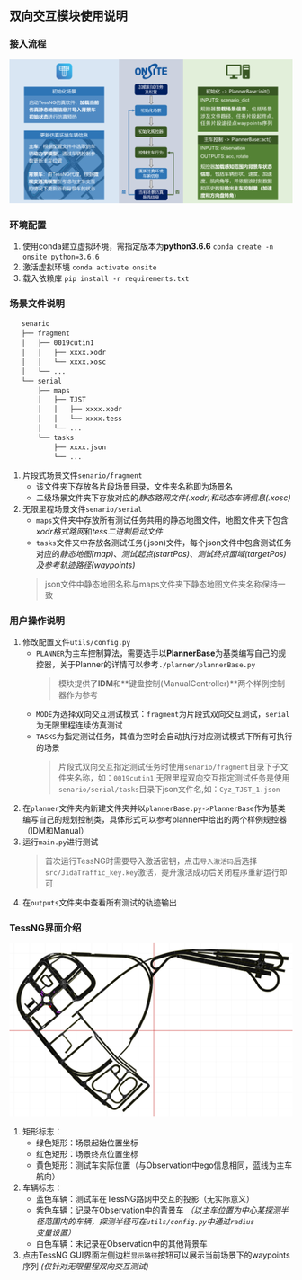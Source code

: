 ## 双向交互模块使用说明

### 接入流程
![work_process](./src/onsite_tessng_process.png)

### 环境配置
  1. 使用conda建立虚拟环境，需指定版本为**python3.6.6**
     `conda create -n onsite python=3.6.6`
  2. 激活虚拟环境
     `conda activate onsite`
  3. 载入依赖库
      `pip install -r requirements.txt`

### 场景文件说明
```bash
   senario
   ├── fragment
   │   ├── 0019cutin1
   │   │   ├── xxxx.xodr
   │   │   └── xxxx.xosc
   │   └── ...
   └── serial
       ├── maps	
       │   ├── TJST
       │   │   ├── xxxx.xodr
       │   │   └── xxxx.tess
       │   └── ...
       └── tasks
           ├── xxxx.json
           └── ...
```
   1. 片段式场景文件`senario/fragment`
      + 该文件夹下存放各片段场景目录，文件夹名称即为场景名
      + 二级场景文件夹下存放对应的*静态路网文件(.xodr)*和*动态车辆信息(.xosc)*
   2. 无限里程场景文件`senario/serial`
      + `maps`文件夹中存放所有测试任务共用的静态地图文件，地图文件夹下包含*xodr格式路网*和*tess二进制启动文件*
      + `tasks`文件夹中存放各测试任务(.json)文件，每个json文件中包含测试任务对应的*静态地图(map)*、*测试起点(startPos)*、*测试终点面域(targetPos)*及*参考轨迹路径(waypoints)*
      > json文件中静态地图名称与maps文件夹下静态地图文件夹名称保持一致 

### 用户操作说明
  1. 修改配置文件`utils/config.py`
      + `PLANNER`为主车控制算法，需要选手以**PlannerBase**为基类编写自己的规控器，关于Planner的详情可以参考`./planner/plannerBase.py`
         > 模块提供了**IDM**和**键盘控制(ManualController)**两个样例控制器作为参考  
      + `MODE`为选择双向交互测试模式：`fragment`为片段式双向交互测试，`serial`为无限里程连续仿真测试
      + `TASKS`为指定测试任务，其值为空时会自动执行对应测试模式下所有可执行的场景
         > 片段式双向交互指定测试任务时使用`senario/fragment`目录下子文件夹名称，如：`0019cutin1`
         > 无限里程双向交互指定测试任务是使用`senario/serial/tasks`目录下json文件名,如：`Cyz_TJST_1.json`
  2. 在`planner`文件夹内新建文件夹并以`plannerBase.py->PlannerBase`作为基类编写自己的规划控制类，具体形式可以参考planner中给出的两个样例规控器（IDM和Manual）
  3. 运行`main.py`进行测试
     > 首次运行TessNG时需要导入激活密钥，点击`导入激活码`后选择`src/JidaTraffic_key.key`激活，提升激活成功后关闭程序重新运行即可
  4. 在`outputs`文件夹中查看所有测试的轨迹输出

### TessNG界面介绍
![TessNG_GUI](./src/tessng_GUI.png)
  1. 矩形标志： 
     + 绿色矩形：场景起始位置坐标 
     + 红色矩形：场景终点位置坐标 
     + 黄色矩形：测试车实际位置（与Observation中ego信息相同，蓝线为主车航向）
  2. 车辆标志： 
     + 蓝色车辆：测试车在TessNG路网中交互的投影（无实际意义）
     + 紫色车辆：记录在Observation中的背景车 *（以主车位置为中心某探测半径范围内的车辆，探测半径可在`utils/config.py`中通过`radius`变量设置）*
     + 白色车辆：未记录在Observation中的其他背景车
  3. 点击TessNG GUI界面左侧边栏`显示路径`按钮可以展示当前场景下的waypoints序列 *(仅针对无限里程双向交互测试)*